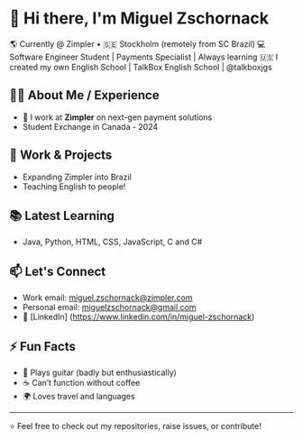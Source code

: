 # 👋 Hi there, I'm Miguel Zschornack

🌎 Currently @ Zimpler • 🇸🇪 Stockholm (remotely from SC Brazil) 
💻 Software Engineer Student | Payments Specialist | Always learning
🇺🇸 I created my own English School | TalkBox English School | @talkboxjgs


## 👨‍💻 About Me / Experience

- 🔭 I work at **Zimpler** on next-gen payment solutions
- Student Exchange in Canada - 2024


## 💼 Work & Projects

- Expanding Zimpler into Brazil
- Teaching English to people!


## 📚 Latest Learning

- Java, Python, HTML, CSS, JavaScript, C and C#
  

## 📫 Let's Connect

- Work email: miguel.zschornack@zimpler.com
- Personal email: miguelzschornack@gmail.com
- 💼 [LinkedIn] (https://www.linkedin.com/in/miguel-zschornack)


## ⚡ Fun Facts

- 🎵 Plays guitar (badly but enthusiastically)
- ☕ Can’t function without coffee
- 🌍 Loves travel and languages


---


⭐️ Feel free to check out my repositories, raise issues, or contribute!

